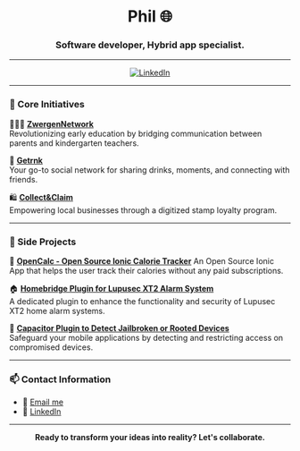 <h1 align="center">Phil 🌐</h1>
<h3 align="center">Software developer, Hybrid app specialist.</h3>

---

<p align="center">
  <a href="https://www.linkedin.com/in/phil-miletic-4a6b421b0/"><img src="https://img.shields.io/badge/-LinkedIn-black.svg?style=flat&logo=linkedin&colorB=555" alt="LinkedIn"></a>
</p>

---

### 💼 Core Initiatives

👨‍👩‍👦 [**ZwergenNetwork**](#)  
Revolutionizing early education by bridging communication between parents and kindergarten teachers.

🍻 [**Getrnk**](#)  
Your go-to social network for sharing drinks, moments, and connecting with friends.

🛍️ [**Collect&Claim**](#)  
Empowering local businesses through a digitized stamp loyalty program.

---

### 🎨 Side Projects

🍔 [**OpenCalc - Open Source Ionic Calorie Tracker**](http://github.com/B-IT-Projects-GmbH/open-calc/commits/main/)
An Open Source Ionic App that helps the user track their calories without any paid subscriptions.

🏠 [**Homebridge Plugin for Lupusec XT2 Alarm System**](https://github.com/Phil0xFF/homebridge-lupus-security)  
A dedicated plugin to enhance the functionality and security of Lupusec XT2 home alarm systems.

📱 [**Capacitor Plugin to Detect Jailbroken or Rooted Devices**](https://github.com/Phil0xFF/capacitor-jailbreak-root-detection)  
Safeguard your mobile applications by detecting and restricting access on compromised devices.

---

### 📫 Contact Information

- 💌 [Email me](mailto:phil.miletic@b-it-projects.de)
- 💼 [LinkedIn](https://www.linkedin.com/in/phil-miletic-4a6b421b0/)

---

<p align="center">
  <b>Ready to transform your ideas into reality? Let's collaborate.</b><br>
</p>

